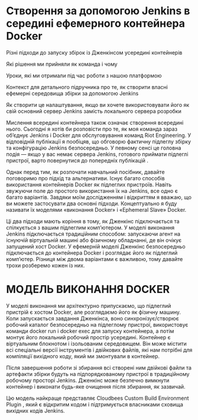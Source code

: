 # Створення за допомогою Jenkins в середині ефемерного контейнера Docker

Різні підходи до запуску збірок із Дженкінсом усередині контейнерів

Які рішення ми прийняли як команда і чому

Уроки, які ми отримали під час роботи з нашою платформою

Контекст для детального підручника про те, як створити власні ефемерні середовища збірки за допомогою Jenkins

Як створити це налаштування, якщо ви хочете використовувати його як свій основний сервер Jenkins замість локального сервера розробки

Мислення всередині контейнера також означає створення всередині нього. Сьогодні я хотів би розповісти про те, як моя команда зараз об’єднує Jenkins і Docker для обслуговування команд Riot Engineering. У відповідній публікації я пообіцяв, що обговорю фактичну підлеглу збірку та конфігурацію Jenkins безпосередньо. У певному сенсі це головна подія — якщо у вас немає сервера Jenkins, готового приймати підлеглі пристрої, варто повернутися до попередніх публікацій . 

Однак перед тим, як розпочати навчальний посібник, давайте поговоримо про підхід та альтернативи. Існує багато способів використання контейнерів Docker як підлеглих пристроїв. Навіть звужуючи поле до простого використання їх на Jenkins, все одно є багато варіантів. Завдяки моїм дослідженням і відкриттям я вважаю, що ви можете застосувати два основні підходи. Концептуально я буду називати їх моделями «виконання Docker» і «Ephemeral Slave» Docker.

Ці два підходи мають коріння в тому, як Дженкінс підключається та спілкується з вашим підлеглим комп’ютером. У моделі виконання Jenkins підключається традиційним способом: запускаючи агент на існуючій віртуальній машині або фізичному обладнанні, де він очікує запущений хост Docker. У ефемерній моделі Дженкінс безпосередньо підключається до контейнера Docker і розглядає його як підлеглий комп’ютер. Різниця між двома варіантами є важливою, тому давайте трохи розберемо кожен із них. 

# МОДЕЛЬ ВИКОНАННЯ DOCKER

У моделі виконання ми архітектурно припускаємо, що підлеглий пристрій є хостом Docker, але розглядаємо його як фізичну машину. Коли запускається завдання Дженкінса, воно синхронізує/створює робочий каталог безпосередньо на підлеглому пристрої, використовує команди docker run і docker exec для запуску контейнера, а потім монтує його локальний робочий простір усередині. Контейнер є віртуальним блокнотом і ізольованим середовищем. Він може містити всі спеціальні версії інструментів і двійкових файлів, які нам потрібні для компіляції вихідного коду, який ми змонтували в контейнер.

Після завершення роботи зі збирання всі створені ним двійкові файли та артефакти збірки будуть на підпорядкованому пристрої в традиційному робочому просторі Jenkins. Дженкінс може безпечно вимкнути контейнер і виконати будь-яке очищення після збирання, як зазвичай.

Цю модель найкраще представляє Cloudbees Custom Build Environment Plugin , який є відкритим кодом і підтримується власниками сховища вихідних кодів Jenkins. 

